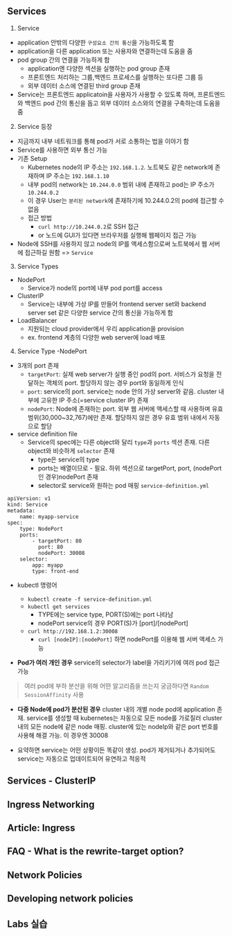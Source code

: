 ## Services

1. Service

- application 안밖의 다양한 `구성요소 간의 통신`을 가능하도록 함
- application을 다른 application 또는 사용자와 연결하는데 도움을 줌
- pod group 간의 연결을 가능하게 함
    - application엔 다양한 섹션을 실행하는 pod group 존재 
    - 프론트엔드 처리하는 그룹,백엔드 프로세스를 실행하는 또다른 그룹 등
    - 외부 데이터 소스에 연결된 third group 존재
- Service는 프론트엔드 applicatoin을 사용자가 사용할 수 있도록 하며, 프론트엔드와 백엔드 pod 간의 통신을 돕고 외부 데이터 소스와의 연결을 구축하는데 도움을 줌


2. Service 등장

- 지금까지 내부 네트워크를 통해 pod가 서로 소통하는 법을 이야기 함
- Service를 사용하면 외부 통신 가능
- 기존 Setup
    - Kubernetes node의 IP 주소는 `192.168.1.2`. 노트북도 같은 network에 존재하며 IP 주소는 `192.168.1.10`
    - 내부 pod의 network는 `10.244.0.0` 범위 내에 존재하고 pod는 IP 주소가 `10.244.0.2`
    - 이 경우 User는 `분리된 network`에 존재하기에 10.244.0.2의 pod에 접근할 수 없음
    - 접근 방법
        - `curl http://10.244.0.2`로 SSH 접근
        - or 노드에 GUI가 있다면 브라우저를 실행해 웹페이지 접근 가능
- Node에 SSH를 사용하지 않고 node의 IP를 액세스함으로써 노트북에서 웹 서버에 접근하길 원함 => `Service`

3. Service Types
- NodePort
    - Service가 node의 port에 내부 pod port를 access
- ClusterIP
    - Service는 내부에 가상 IP를 만들어 frontend server set와 backend server set 같은 다양한 service 간의 통신을 가능하게 함
- LoadBalancer
    - 지원되는 cloud provider에서 우리 application을 provision
    - ex. frontend 계층의 다양한 web server에 load 배포

4. Service Type -NodePort
- 3개의 port 존재
    - `targetPort`: 실제 web server가 실행 중인 pod의 port. 서비스가 요청을 전달하는 객체의 port. 할당하지 않는 경우 port와 동일하게 인식
    - `port`: service의 port. service는 node 안의 가상 server와 같음. cluster 내부에 고유한 IP 주소(=service cluster IP) 존재
    - `nodePort`: Node에 존재하는 port. 외부 웹 서버에 액세스할 때 사용하며 유효 범위(30,000~32,767)에만 존재. 할당하지 않은 경우 유효 범위 내에서 자동으로 할당
- service definition file
    - Service의 spec에는 다른 object와 달리 `type`과 `ports` 섹션 존재. 다른 object와 비슷하게 `selector` 존재
        - type은 service의 type
        - ports는 배열이므로 - 필요. 하위 섹션으로 targetPort, port, (nodePort인 경우)nodePort 존재
        - selector로 service와 원하는 pod 매핑
`service-definition.yml`
```
apiVersion: v1
kind: Service
metadata:
    name: myapp-service
spec:
    type: NodePort
    ports:
        - targetPort: 80    
          port: 80
          nodePort: 30008
    selector:
        app: myapp
        type: front-end
```
- kubectl 명령어
    - `kubectl create -f service-definition.yml`
    - `kubectl get services`
        - TYPE에는 service type, PORT(S)에는 port 나타남
        - nodePort service의 경우 PORT(S)가 [port]/[nodePort]
    - `curl http://192.168.1.2:30008`
        - `curl [nodeIP]:[nodePort]` 하면 nodePort를 이용해 웹 서버 액세스 가능

- **Pod가 여러 개인 경우** service의 selector가 label을 가리키기에 여러 pod 접근 가능

> 여러 pod에 부하 분산을 위해 어떤 알고리즘을 쓰는지 궁금하다면 `Random SessionAffinity` 사용

- **다중 Node에 pod가 분산된 경우** cluster 내의 개별 node pod에 application 존재. service를 생성할 때 kubernetes는 자동으로 모든 node를 가로질러 cluster 내의 모든 node에 같은 node 매핑. cluster에 있는 nodeIp와 같은 port 번호를 사용해 해결 가능. 이 경우엔 30008

- 요약하면 service는 어떤 상황이든 똑같이 생성. pod가 제거되거나 추가되어도 service는 자동으로 업데이트되어 유연하고 적응적 

## Services - ClusterIP

## Ingress Networking

## Article: Ingress

## FAQ - What is the rewrite-target option?

## Network Policies

## Developing network policies

## Labs 실습